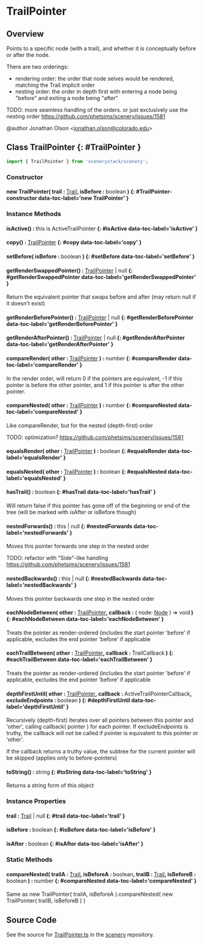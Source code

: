 # TrailPointer

## Overview

Points to a specific node (with a trail), and whether it is conceptually before or after the node.

There are two orderings:
- rendering order: the order that node selves would be rendered, matching the Trail implicit order
- nesting order:   the order in depth first with entering a node being "before" and exiting a node being "after"

TODO: more seamless handling of the orders. or just exclusively use the nesting order https://github.com/phetsims/scenery/issues/1581

@author Jonathan Olson &lt;jonathan.olson@colorado.edu&gt;

## Class TrailPointer {: #TrailPointer }


```js
import { TrailPointer } from 'scenerystack/scenery';
```
### Constructor

#### new TrailPointer( trail : <span style="font-weight: 400;">[Trail](../scenery/Trail.md)</span>, isBefore : <span style="font-weight: 400;"><span style="color: hsla(calc(var(--md-hue) + 180deg),80%,40%,1);">boolean</span></span> ) {: #TrailPointer-constructor data-toc-label='new TrailPointer' }

### Instance Methods

#### isActive() : <span style="font-weight: 400;"><span style="color: hsla(calc(var(--md-hue) + 180deg),80%,40%,1);">this</span> is ActiveTrailPointer</span> {: #isActive data-toc-label='isActive' }

#### copy() : <span style="font-weight: 400;">[TrailPointer](../scenery/TrailPointer.md)</span> {: #copy data-toc-label='copy' }

#### setBefore( isBefore : <span style="font-weight: 400;"><span style="color: hsla(calc(var(--md-hue) + 180deg),80%,40%,1);">boolean</span></span> ) {: #setBefore data-toc-label='setBefore' }

#### getRenderSwappedPointer() : <span style="font-weight: 400;">[TrailPointer](../scenery/TrailPointer.md) | <span style="color: hsla(calc(var(--md-hue) + 180deg),80%,40%,1);">null</span></span> {: #getRenderSwappedPointer data-toc-label='getRenderSwappedPointer' }

Return the equivalent pointer that swaps before and after (may return null if it doesn't exist)

#### getRenderBeforePointer() : <span style="font-weight: 400;">[TrailPointer](../scenery/TrailPointer.md) | <span style="color: hsla(calc(var(--md-hue) + 180deg),80%,40%,1);">null</span></span> {: #getRenderBeforePointer data-toc-label='getRenderBeforePointer' }

#### getRenderAfterPointer() : <span style="font-weight: 400;">[TrailPointer](../scenery/TrailPointer.md) | <span style="color: hsla(calc(var(--md-hue) + 180deg),80%,40%,1);">null</span></span> {: #getRenderAfterPointer data-toc-label='getRenderAfterPointer' }

#### compareRender( other : <span style="font-weight: 400;">[TrailPointer](../scenery/TrailPointer.md)</span> ) : <span style="font-weight: 400;"><span style="color: hsla(calc(var(--md-hue) + 180deg),80%,40%,1);">number</span></span> {: #compareRender data-toc-label='compareRender' }

In the render order, will return 0 if the pointers are equivalent, -1 if this pointer is before the
other pointer, and 1 if this pointer is after the other pointer.

#### compareNested( other : <span style="font-weight: 400;">[TrailPointer](../scenery/TrailPointer.md)</span> ) : <span style="font-weight: 400;"><span style="color: hsla(calc(var(--md-hue) + 180deg),80%,40%,1);">number</span></span> {: #compareNested data-toc-label='compareNested' }

Like compareRender, but for the nested (depth-first) order

TODO: optimization? https://github.com/phetsims/scenery/issues/1581

#### equalsRender( other : <span style="font-weight: 400;">[TrailPointer](../scenery/TrailPointer.md)</span> ) : <span style="font-weight: 400;"><span style="color: hsla(calc(var(--md-hue) + 180deg),80%,40%,1);">boolean</span></span> {: #equalsRender data-toc-label='equalsRender' }

#### equalsNested( other : <span style="font-weight: 400;">[TrailPointer](../scenery/TrailPointer.md)</span> ) : <span style="font-weight: 400;"><span style="color: hsla(calc(var(--md-hue) + 180deg),80%,40%,1);">boolean</span></span> {: #equalsNested data-toc-label='equalsNested' }

#### hasTrail() : <span style="font-weight: 400;"><span style="color: hsla(calc(var(--md-hue) + 180deg),80%,40%,1);">boolean</span></span> {: #hasTrail data-toc-label='hasTrail' }

Will return false if this pointer has gone off of the beginning or end of the tree (will be marked with isAfter or
isBefore though)

#### nestedForwards() : <span style="font-weight: 400;"><span style="color: hsla(calc(var(--md-hue) + 180deg),80%,40%,1);">this</span> | <span style="color: hsla(calc(var(--md-hue) + 180deg),80%,40%,1);">null</span></span> {: #nestedForwards data-toc-label='nestedForwards' }

Moves this pointer forwards one step in the nested order

TODO: refactor with "Side"-like handling https://github.com/phetsims/scenery/issues/1581

#### nestedBackwards() : <span style="font-weight: 400;"><span style="color: hsla(calc(var(--md-hue) + 180deg),80%,40%,1);">this</span> | <span style="color: hsla(calc(var(--md-hue) + 180deg),80%,40%,1);">null</span></span> {: #nestedBackwards data-toc-label='nestedBackwards' }

Moves this pointer backwards one step in the nested order

#### eachNodeBetween( other : <span style="font-weight: 400;">[TrailPointer](../scenery/TrailPointer.md)</span>, callback : <span style="font-weight: 400;">( node: [Node](../scenery/Node.md) ) =&gt; <span style="color: hsla(calc(var(--md-hue) + 180deg),80%,40%,1);">void</span></span> ) {: #eachNodeBetween data-toc-label='eachNodeBetween' }

Treats the pointer as render-ordered (includes the start pointer 'before' if applicable, excludes the end pointer
'before' if applicable

#### eachTrailBetween( other : <span style="font-weight: 400;">[TrailPointer](../scenery/TrailPointer.md)</span>, callback : <span style="font-weight: 400;">TrailCallback</span> ) {: #eachTrailBetween data-toc-label='eachTrailBetween' }

Treats the pointer as render-ordered (includes the start pointer 'before' if applicable, excludes the end pointer
'before' if applicable

#### depthFirstUntil( other : <span style="font-weight: 400;">[TrailPointer](../scenery/TrailPointer.md)</span>, callback : <span style="font-weight: 400;">ActiveTrailPointerCallback</span>, excludeEndpoints : <span style="font-weight: 400;"><span style="color: hsla(calc(var(--md-hue) + 180deg),80%,40%,1);">boolean</span></span> ) {: #depthFirstUntil data-toc-label='depthFirstUntil' }

Recursively (depth-first) iterates over all pointers between this pointer and 'other', calling
callback( pointer ) for each pointer. If excludeEndpoints is truthy, the callback will not be
called if pointer is equivalent to this pointer or 'other'.

If the callback returns a truthy value, the subtree for the current pointer will be skipped
(applies only to before-pointers)

#### toString() : <span style="font-weight: 400;"><span style="color: hsla(calc(var(--md-hue) + 180deg),80%,40%,1);">string</span></span> {: #toString data-toc-label='toString' }

Returns a string form of this object

### Instance Properties

#### trail : <span style="font-weight: 400;">[Trail](../scenery/Trail.md) | <span style="color: hsla(calc(var(--md-hue) + 180deg),80%,40%,1);">null</span></span> {: #trail data-toc-label='trail' }

#### isBefore : <span style="font-weight: 400;"><span style="color: hsla(calc(var(--md-hue) + 180deg),80%,40%,1);">boolean</span></span> {: #isBefore data-toc-label='isBefore' }

#### isAfter : <span style="font-weight: 400;"><span style="color: hsla(calc(var(--md-hue) + 180deg),80%,40%,1);">boolean</span></span> {: #isAfter data-toc-label='isAfter' }

### Static Methods

#### compareNested( trailA : <span style="font-weight: 400;">[Trail](../scenery/Trail.md)</span>, isBeforeA : <span style="font-weight: 400;"><span style="color: hsla(calc(var(--md-hue) + 180deg),80%,40%,1);">boolean</span></span>, trailB : <span style="font-weight: 400;">[Trail](../scenery/Trail.md)</span>, isBeforeB : <span style="font-weight: 400;"><span style="color: hsla(calc(var(--md-hue) + 180deg),80%,40%,1);">boolean</span></span> ) : <span style="font-weight: 400;"><span style="color: hsla(calc(var(--md-hue) + 180deg),80%,40%,1);">number</span></span> {: #compareNested data-toc-label='compareNested' }

Same as new TrailPointer( trailA, isBeforeA ).compareNested( new TrailPointer( trailB, isBeforeB ) )



## Source Code

See the source for [TrailPointer.ts](https://github.com/phetsims/scenery/blob/main/js/util/TrailPointer.ts) in the [scenery](https://github.com/phetsims/scenery) repository.
